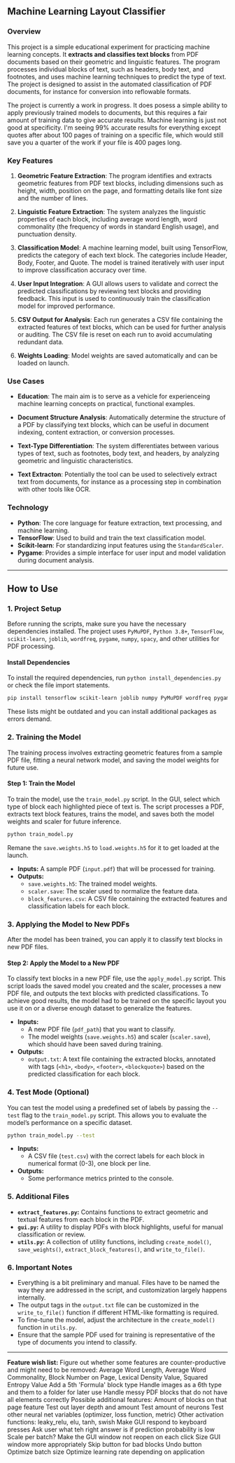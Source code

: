 ## Machine Learning Layout Classifier

### Overview

This project is a simple educational experiment for practicing machine learning concepts. It **extracts and classifies text blocks** from PDF documents based on their geometric and linguistic features. The program processes individual blocks of text, such as headers, body text, and footnotes, and uses machine learning techniques to predict the type of text. The project is designed to assist in the automated classification of PDF documents, for instance for conversion into reflowable formats.

The project is currently a work in progress. It does posess a simple ability to apply previously trained models to documents, but this requires a fair amount of training data to give accurate results. Machine learning is just not good at specificity. I'm seeing 99% accurate results for everything except quotes after about 100 pages of training on a specific file, which would still save you a quarter of the work if your file is 400 pages long.

### Key Features

1. **Geometric Feature Extraction**: 
   The program identifies and extracts geometric features from PDF text blocks, including dimensions such as height, width, position on the page, and formatting details like font size and the number of lines.

2. **Linguistic Feature Extraction**:
   The system analyzes the linguistic properties of each block, including average word length, word commonality (the frequency of words in standard English usage), and punctuation density. 

3. **Classification Model**:
   A machine learning model, built using TensorFlow, predicts the category of each text block. The categories include Header, Body, Footer, and Quote. The model is trained iteratively with user input to improve classification accuracy over time.

4. **User Input Integration**:
   A GUI allows users to validate and correct the predicted classifications by reviewing text blocks and providing feedback. This input is used to continuously train the classification model for improved performance.

5. **CSV Output for Analysis**:
   Each run generates a CSV file containing the extracted features of text blocks, which can be used for further analysis or auditing. The CSV file is reset on each run to avoid accumulating redundant data.

5. **Weights Loading**:
   Model weights are saved automatically and can be loaded on launch.

### Use Cases

- **Education**: 
  The main aim is to serve as a vehicle for experienceing machine learning concepts on practical, functional examples.
  
- **Document Structure Analysis**: 
  Automatically determine the structure of a PDF by classifying text blocks, which can be useful in document indexing, content extraction, or conversion processes.
  
- **Text-Type Differentiation**: 
  The system differentiates between various types of text, such as footnotes, body text, and headers, by analyzing geometric and linguistic characteristics.

- **Text Extracton**: 
  Potentially the tool can be used to selectively extract text from documents, for instance as a processing step in combination with other tools like OCR.
  

### Technology

- **Python**: The core language for feature extraction, text processing, and machine learning.
- **TensorFlow**: Used to build and train the text classification model.
- **Scikit-learn**: For standardizing input features using the `StandardScaler`.
- **Pygame**: Provides a simple interface for user input and model validation during document analysis.

---

## How to Use

### 1. **Project Setup**
Before running the scripts, make sure you have the necessary dependencies installed. The project uses `PyMuPDF`, `Python 3.8+`, `TensorFlow`, `scikit-learn`, `joblib`, `wordfreq`, `pygame`, `numpy`, `spacy`, and other utilities for PDF processing.

#### **Install Dependencies**
To install the required dependencies, run `python install_dependencies.py` or check the file import statements.

```bash
pip install tensorflow scikit-learn joblib numpy PyMuPDF wordfreq pygame spacy
```
These lists might be outdated and you can install additional packages as errors demand.

### 2. **Training the Model**
The training process involves extracting geometric features from a sample PDF file, fitting a neural network model, and saving the model weights for future use.

#### **Step 1: Train the Model**
To train the model, use the `train_model.py` script. In the GUI, select which type of block each highlighted piece of text is. The script processes a PDF, extracts text block features, trains the model, and saves both the model weights and scaler for future inference.
```bash
python train_model.py
```

Remane the `save.weights.h5` to `load.weights.h5` for it to get loaded at the launch.

- **Inputs:** A sample PDF (`input.pdf`) that will be processed for training.
- **Outputs:** 
  - `save.weights.h5`: The trained model weights.
  - `scaler.save`: The scaler used to normalize the feature data.
  - `block_features.csv`: A CSV file containing the extracted features and classification labels for each block.
  
### 3. **Applying the Model to New PDFs**
After the model has been trained, you can apply it to classify text blocks in new PDF files.

#### **Step 2: Apply the Model to a New PDF**
To classify text blocks in a new PDF file, use the `apply_model.py` script. This script loads the saved model you created and the scaler, processes a new PDF file, and outputs the text blocks with predicted classifications. To achieve good results, the model had to be trained on the specific layout you use it on or a diverse enough dataset to generalize the features.

- **Inputs:** 
  - A new PDF file (`pdf_path`) that you want to classify.
  - The model weights (`save.weights.h5`) and scaler (`scaler.save`), which should have been saved during training.
- **Outputs:** 
  - `output.txt`: A text file containing the extracted blocks, annotated with tags (`<h1>`, `<body>`, `<footer>`, `<blockquote>`) based on the predicted classification for each block.

### 4. **Test Mode (Optional)**
You can test the model using a predefined set of labels by passing the `--test` flag to the `train_model.py` script. This allows you to evaluate the model’s performance on a specific dataset.
```bash
python train_model.py --test
```

- **Inputs:** 
  - A CSV file (`test.csv`) with the correct labels for each block in numerical format (0-3), one block per line.
- **Outputs:** 
  - Some performance metrics printed to the console.

### 5. **Additional Files**
- **`extract_features.py`:** Contains functions to extract geometric and textual features from each block in the PDF.
- **`gui.py`:** A utility to display PDFs with block highlights, useful for manual classification or review.
- **`utils.py`:** A collection of utility functions, including `create_model()`, `save_weights()`, `extract_block_features()`, and `write_to_file()`.

### 6. **Important Notes**
- Everything is a bit preliminary and manual. Files have to be named the way they are addressed in the script, and customization largely happens internally.
- The output tags in the `output.txt` file can be customized in the `write_to_file()` function if different HTML-like formatting is required.
- To fine-tune the model, adjust the architecture in the `create_model()` function in `utils.py`.
- Ensure that the sample PDF used for training is representative of the type of documents you intend to classify.

---

**Feature wish list:**
Figure out whether some features are counter-productive and might need to be removed: Average Word Length, Average Word Commonality, Block Number on Page, Lexical Density Value, Squared Entropy Value
Add a 5th 'Formula' block type
Handle images as a 6th type and them to a folder for later use
Handle messy PDF blocks that do not have all elements correctly
Possible additional features: Amount of blocks on that page feature
Test out layer depth and amount
Test amount of neurons
Test other neural net variables (optimizer, loss function, metric)
Other activation functions: leaky_relu, elu, tanh, swish
Make GUI respond to keyboard presses
Ask user what teh right answer is if prediction probability is low
Scale per batch?
Make the GUI window not reopen on each click
Size GUI window more appropriately
Skip button for bad blocks
Undo button
Optimize batch size
Optimize learning rate depending on application
